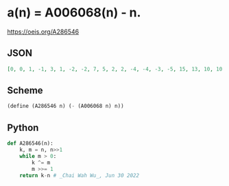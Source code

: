 # a\(n\) \= A006068\(n\) \- n\.
https://oeis.org/A286546
## JSON
```JSON
[0, 0, 1, -1, 3, 1, -2, -2, 7, 5, 2, 2, -4, -4, -3, -5, 15, 13, 10, 10, 4, 4, 5, 3, -8, -8, -7, -9, -5, -7, -10, -10, 31, 29, 26, 26, 20, 20, 21, 19, 8, 8, 9, 7, 11, 9, 6, 6, -16, -16, -15, -17, -13, -15, -18, -18, -9, -11, -14, -14, -20, -20, -19, -21, 63, 61, 58, 58, 52, 52, 53, 51, 40, 40, 41, 39, 43, 41, 38, 38]
```
## Scheme
```Scheme
(define (A286546 n) (- (A006068 n) n))
```
## Python
```Python
def A286546(n):
    k, m = n, n>>1
    while m > 0:
        k ^= m
        m >>= 1
    return k-n # _Chai Wah Wu_, Jun 30 2022
```
